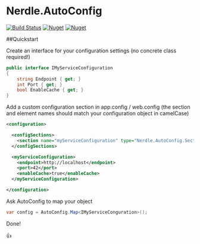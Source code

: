 # Nerdle.AutoConfig

[![Build Status](https://travis-ci.org/edpollitt/Nerdle.AutoConfig.svg?branch=master)](https://travis-ci.org/edpollitt/Nerdle.AutoConfig)
[![Nuget](https://img.shields.io/nuget/v/Nerdle.AutoConfig.svg)](https://www.nuget.org/packages/Nerdle.AutoConfig/)
[![Nuget](https://img.shields.io/nuget/dt/Nerdle.AutoConfig.svg)](https://www.nuget.org/packages/Nerdle.AutoConfig/)

##Quickstart

Create an interface for your configuration settings (no concrete class required!)

```csharp
public interface IMyServiceConfiguration
{
    string Endpoint { get; }
    int Port { get; }
    bool EnableCache { get; }
}
```

Add a custom configuration section in app.config / web.config (the section and element names should match your configuration object in camelCase)
```xml
<configuration>

  <configSections>
    <section name="myServiceConfiguration" type="Nerdle.AutoConfig.Section, Nerdle.AutoConfig" />
  </configSections>

  <myServiceConfiguration>
    <endpoint>http://localhost</endpoint>
    <port>42</port>
    <enableCache>true</enableCache>
  </myServiceConfiguration>

</configuration>
```

Ask AutoConfig to map your object

```csharp
var config = AutoConfig.Map<IMyServiceConguration>();
```

Done! 

:+1:

